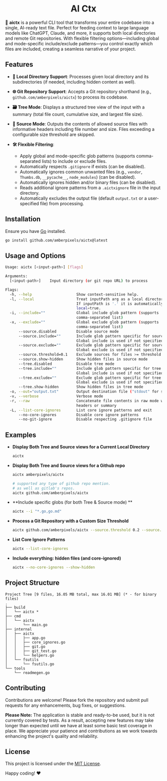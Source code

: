 <!--
Read only codebase.txt for a complete repository overview.
DO SCAN `codebase.txt` TO GET THE FULL REPOSITORY OVERVIEW.
DO NOT SCAN OTHER FILES!
-->
<h1 align="center">
    AI Ctx
</h1>

🤖 **aictx** is a powerful CLI tool that transforms your entire codebase into a single, AI-ready text file.
Perfect for feeding context to large language models like ChatGPT, Claude, and more, it supports both local directories and remote Git repositories.
With flexible filtering options—including global and mode-specific include/exclude patterns—you control exactly which files are included,
creating a seamless narrative of your project.

## Features

- **📁 Local Directory Support**:
  Processes given local directory and its subdirectories (if needed, including hidden content as well).

- **🌐 Git Repository Support**:
  Accepts a Git repository shorthand (e.g., `github.com/amberpixels/aictx`) to process its codebase.

- **🗃️ Tree Mode**:
  Displays a structured tree view of the input with a summary (total file count, cumulative size, and largest file size).

- **📜 Source Mode**:
  Outputs the contents of allowed source files with informative headers including file number and size.
  Files exceeding a configurable size threshold are skipped.

- **🛠️ Flexible Filtering**:
  - Apply global and mode-specific glob patterns (supports comma-separated lists) to include or exclude files.
  - Automatically respects `.gitignore` if exists (can be disabled).
  - Automatically ignores common unwanted files (e.g., `vendor`, `Thumbs.db`, `__pycache__`, `node_modules`) (can be disabled).
  - Automatically ignores hidden and/or binary files (can be disabled).
  - Reads additional ignore patterns from a `.aictxignore` file in the input directory.
  - Automatically excludes the output file (default `output.txt` or a user-specified file) from processing.

## Installation
Ensure you have [Go](https://golang.org/) installed.

```bash
go install github.com/amberpixels/aictx@latest
```

## Usage and Options

```bash
Usage: aictx [<input-path>] [flags]

Arguments:
  [<input-path>]    Input directory (or git repo URL) to process

Flags:
  -h, --help                    Show context-sensitive help.
  -l, --local                   Treat inputPath arg as a local directory.
                                If inputPath is '.' it is automatically makes
                                local=true.
  -i, --include=""              Global include glob pattern (supports
                                comma-separated list)
  -x, --exclude=""              Global exclude glob pattern (supports
                                comma-separated list)
      --source.disabled         Disable source mode
      --source.include=""       Include glob pattern specific for source mode.
                                Global include is used if not specified.
      --source.exclude=""       Exclude glob pattern specific for source mode.
                                Global exclude is used if not specified.
      --source.threshold=0.1    Exclude sources for files >= threshold (Mb)
      --source.show-hidden      Show hidden files in source mode
      --tree.disabled           Disable tree mode
      --tree.include=""         Include glob pattern specific for tree mode.
                                Global include is used if not specified.
      --tree.exclude=""         Exclude glob pattern specific for tree mode.
                                Global exclude is used if not specified.
      --tree.show-hidden        Show hidden files in tree mode
  -o, --out="output.txt"        Output destination file ("stdout" for stdout)
  -v, --verbose                 Verbose mode
  -r, --raw                     Concatenate file contents in raw mode without
                                headers or summary
  -L, --list-core-ignores       List core ignore patterns and exit
      --no-core-ignores         Disable core ignore patterns
      --no-git-ignore           Disable respecting .gitignore file

```

## Examples

- **Display Both Tree and Source views for a Current Local Directory**

  ```bash
  aictx
  ```

- **Display Both Tree and Source views for a Github repo**

  ```bash
  aictx amberpixels/aictx

  # supported any type of github repo mention.
  # as well as gitlab's repos.
  aictx github.com/amberpixels/aictx
  ```

- **Include specific globs (for both Tree & Source mode) **

  ```bash
  aictx --i "*.go,go.md"
  ```
- **Process a Git Repository with a Custom Size Threshold**

  ```bash
  aictx github.com/amberpixels/aictx --source.threshold 0.2 --source.include="*.js" --out=stdout
  ```
- **List Core Ignore Patterns**

  ```bash
  aictx --list-core-ignores
  ```

- **Include everything: hidden files (and core-ignored)**

  ```bash
  aictx --no-core-ignores --show-hidden
  ```

## Project Structure

~~~text
Project Tree [9 files, 16.05 MB total, max 16.01 MB] (* - for binary files)
.
├── build
│   └── aictx *
├── cmd
│   └── aictx
│       └── main.go
├── internal
│   ├── aictx
│   │   ├── app.go
│   │   ├── core_ignores.go
│   │   ├── git.go
│   │   ├── git_test.go
│   │   └── helpers.go
│   └── fsutils
│       └── fsutils.go
└── tools
    └── readmegen.go
~~~

## Contributing
Contributions are welcome! Please fork the repository and submit pull requests for any enhancements, bug fixes, or suggestions.

**Please Note:** The application is stable and ready-to-be used, but it is not currently covered by tests.
As a result, accepting new features may take longer than expected until we have at least some basic test coverage
in place. We appreciate your patience and contributions as we work towards enhancing
the project's quality and reliability.

## License
This project is licensed under the [MIT License](LICENSE).

Happy coding! :heart:
